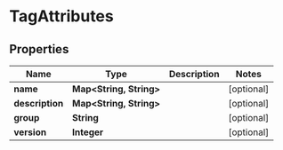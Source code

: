 

# TagAttributes

## Properties

Name | Type | Description | Notes
------------ | ------------- | ------------- | -------------
**name** | **Map&lt;String, String&gt;** |  |  [optional]
**description** | **Map&lt;String, String&gt;** |  |  [optional]
**group** | **String** |  |  [optional]
**version** | **Integer** |  |  [optional]



